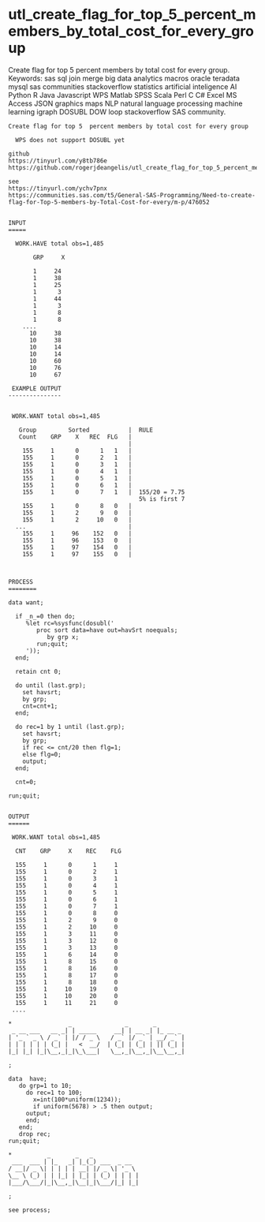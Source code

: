# utl_create_flag_for_top_5_percent_members_by_total_cost_for_every_group
Create flag for top 5  percent members by total cost for every group.  Keywords: sas sql join merge big data analytics macros oracle teradata mysql sas communities stackoverflow statistics artificial inteligence AI Python R Java Javascript WPS Matlab SPSS Scala Perl C C# Excel MS Access JSON graphics maps NLP natural language processing machine learning igraph DOSUBL DOW loop stackoverflow SAS community.

    Create flag for top 5  percent members by total cost for every group

      WPS does not support DOSUBL yet

    github
    https://tinyurl.com/y8tb786e
    https://github.com/rogerjdeangelis/utl_create_flag_for_top_5_percent_members_by_total_cost_for_every_group

    see
    https://tinyurl.com/ychv7pnx
    https://communities.sas.com/t5/General-SAS-Programming/Need-to-create-flag-for-Top-5-members-by-Total-Cost-for-every/m-p/476052


    INPUT
    =====

      WORK.HAVE total obs=1,485

           GRP     X

           1     24
           1     38
           1     25
           1      3
           1     44
           1      3
           1      8
           1      8
        ....
          10     38
          10     38
          10     14
          10     14
          10     60
          10     76
          10     67

     EXAMPLE OUTPUT
    ---------------


     WORK.WANT total obs=1,485

       Group         Sorted           |  RULE
       Count    GRP    X   REC  FLG   |
                                      |
        155     1      0      1   1   |
        155     1      0      2   1   |
        155     1      0      3   1   |
        155     1      0      4   1   |
        155     1      0      5   1   |
        155     1      0      6   1   |
        155     1      0      7   1   |  155/20 = 7.75
                                         5% is first 7
        155     1      0      8   0   |
        155     1      2      9   0   |
        155     1      2     10   0   |
      ...                             |
        155     1     96    152   0   |
        155     1     96    153   0   |
        155     1     97    154   0   |
        155     1     97    155   0   |



    PROCESS
    ========

    data want;

      if _n_=0 then do;
         %let rc=%sysfunc(dosubl('
            proc sort data=have out=havSrt noequals;
               by grp x;
            run;quit;
         '));
      end;

      retain cnt 0;

      do until (last.grp);
        set havsrt;
        by grp;
        cnt=cnt+1;
      end;

      do rec=1 by 1 until (last.grp);
        set havsrt;
        by grp;
        if rec <= cnt/20 then flg=1;
        else flg=0;
        output;
      end;

      cnt=0;

    run;quit;


    OUTPUT
    ======

     WORK.WANT total obs=1,485

      CNT    GRP     X    REC    FLG

      155     1      0      1     1
      155     1      0      2     1
      155     1      0      3     1
      155     1      0      4     1
      155     1      0      5     1
      155     1      0      6     1
      155     1      0      7     1
      155     1      0      8     0
      155     1      2      9     0
      155     1      2     10     0
      155     1      3     11     0
      155     1      3     12     0
      155     1      3     13     0
      155     1      6     14     0
      155     1      8     15     0
      155     1      8     16     0
      155     1      8     17     0
      155     1      8     18     0
      155     1     10     19     0
      155     1     10     20     0
      155     1     11     21     0
     ....

    *                _               _       _
     _ __ ___   __ _| | _____     __| | __ _| |_ __ _
    | '_ ` _ \ / _` | |/ / _ \   / _` |/ _` | __/ _` |
    | | | | | | (_| |   <  __/  | (_| | (_| | || (_| |
    |_| |_| |_|\__,_|_|\_\___|   \__,_|\__,_|\__\__,_|

    ;

    data  have;
       do grp=1 to 10;
         do rec=1 to 100;
           x=int(100*uniform(1234));
           if uniform(5678) > .5 then output;
         output;
         end;
       end;
       drop rec;
    run;quit;

    *          _       _   _
     ___  ___ | |_   _| |_(_) ___  _ __
    / __|/ _ \| | | | | __| |/ _ \| '_ \
    \__ \ (_) | | |_| | |_| | (_) | | | |
    |___/\___/|_|\__,_|\__|_|\___/|_| |_|

    ;

    see process;

